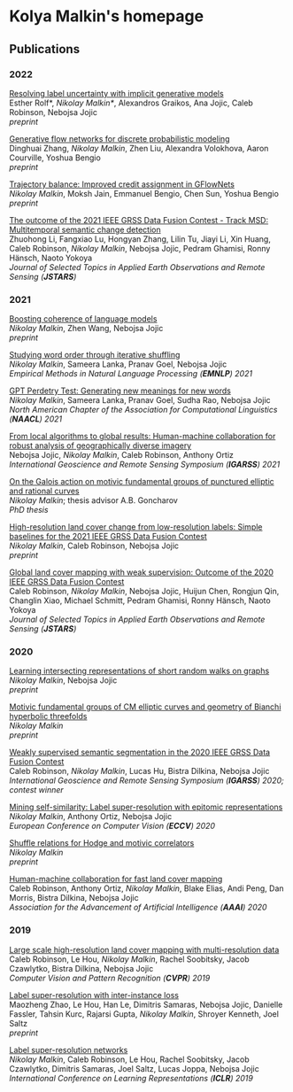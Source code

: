 # Kolya Malkin's homepage

## Publications

### 2022 

[Resolving label uncertainty with implicit generative models](link)   
Esther Rolf\*, *Nikolay Malkin\**, Alexandros Graikos, Ana Jojic, Caleb Robinson, Nebojsa Jojic    
*preprint*

[Generative flow networks for discrete probabilistic modeling](https://arxiv.org/abs/2202.01361)    
Dinghuai Zhang, *Nikolay Malkin*, Zhen Liu, Alexandra Volokhova, Aaron Courville, Yoshua Bengio    
*preprint*

[Trajectory balance: Improved credit assignment in GFlowNets](https//arxiv.org/abs/2201.13259)     
*Nikolay Malkin*, Moksh Jain, Emmanuel Bengio, Chen Sun, Yoshua Bengio    
*preprint*

[The outcome of the 2021 IEEE GRSS Data Fusion Contest - Track MSD: Multitemporal semantic change detection](https://ieeexplore.ieee.org/document/9690575)    
Zhuohong Li, Fangxiao Lu, Hongyan Zhang, Lilin Tu, Jiayi Li, Xin Huang, Caleb Robinson, *Nikolay Malkin*, Nebojsa Jojic, Pedram Ghamisi, Ronny Hänsch, Naoto Yokoya       
*Journal of Selected Topics in Applied Earth Observations and Remote Sensing (**JSTARS**)*

### 2021 

[Boosting coherence of language models](https://arxiv.org/abs/2110.08294)    
*Nikolay Malkin*, Zhen Wang, Nebojsa Jojic    
*preprint*

[Studying word order through iterative shuffling](https://aclanthology.org/2021.emnlp-main.809/)    
*Nikolay Malkin*, Sameera Lanka, Pranav Goel, Nebojsa Jojic    
*Empirical Methods in Natural Language Processing (**EMNLP**) 2021*

[GPT Perdetry Test: Generating new meanings for new words](https://aclanthology.org/2021.naacl-main.439/)    
*Nikolay Malkin*, Sameera Lanka, Pranav Goel, Sudha Rao, Nebojsa Jojic    
*North American Chapter of the Association for Computational Linguistics (**NAACL**) 2021*

[From local algorithms to global results: Human-machine collaboration for robust analysis of geographically diverse imagery](https://ieeexplore.ieee.org/abstract/document/9554869)    
Nebojsa Jojic, *Nikolay Malkin*, Caleb Robinson, Anthony Ortiz     
*International Geoscience and Remote Sensing Symposium (**IGARSS**) 2021*

[On the Galois action on motivic fundamental groups of punctured elliptic and rational curves](link)    
*Nikolay Malkin*; thesis advisor A.B. Goncharov    
*PhD thesis*

[High-resolution land cover change from low-resolution labels: Simple baselines for the 2021 IEEE GRSS Data Fusion Contest](https://arxiv.org/abs/2101.01154)    
*Nikolay Malkin*, Caleb Robinson, Nebojsa Jojic    
*preprint*

[Global land cover mapping with weak supervision: Outcome of the 2020 IEEE GRSS Data Fusion Contest](https://ieeexplore.ieee.org/document/9369830)     
Caleb Robinson, *Nikolay Malkin*, Nebojsa Jojic, Huijun Chen, Rongjun Qin, Changlin Xiao, Michael Schmitt, Pedram Ghamisi, Ronny Hänsch, Naoto Yokoya    
*Journal of Selected Topics in Applied Earth Observations and Remote Sensing (**JSTARS**)*

### 2020

[Learning intersecting representations of short random walks on graphs](link)    
*Nikolay Malkin*, Nebojsa Jojic    
*preprint*

[Motivic fundamental groups of CM elliptic curves and geometry of Bianchi hyperbolic threefolds](https://arxiv.org/abs/2010.07238)    
*Nikolay Malkin*    
*preprint*

[Weakly supervised semantic segmentation in the 2020 IEEE GRSS Data Fusion Contest](https://ieeexplore.ieee.org/document/9547211)    
Caleb Robinson, *Nikolay Malkin*, Lucas Hu, Bistra Dilkina, Nebojsa Jojic    
*International Geoscience and Remote Sensing Symposium (**IGARSS**) 2020; contest winner*

[Mining self-similarity: Label super-resolution with epitomic representations](http://www.ecva.net/papers/eccv_2020/papers_ECCV/papers/123710528.pdf)   
*Nikolay Malkin*, Anthony Ortiz, Nebojsa Jojic    
*European Conference on Computer Vision (**ECCV**) 2020*

[Shuffle relations for Hodge and motivic correlators](https://arxiv.org/abs/2003.06521)  
*Nikolay Malkin*  
*preprint*

[Human-machine collaboration for fast land cover mapping](https://ojs.aaai.org/index.php/AAAI/article/view/5633)  
Caleb Robinson, Anthony Ortiz, *Nikolay Malkin*, Blake Elias, Andi Peng, Dan Morris, Bistra Dilkina, Nebojsa Jojic   
*Association for the Advancement of Artificial Intelligence (**AAAI**) 2020*

### 2019

[Large scale high-resolution land cover mapping with multi-resolution data](https://openaccess.thecvf.com/content_CVPR_2019/papers/Robinson_Large_Scale_High-Resolution_Land_Cover_Mapping_With_Multi-Resolution_Data_CVPR_2019_paper.pdf)  
Caleb Robinson, Le Hou, *Nikolay Malkin*, Rachel Soobitsky, Jacob Czawlytko, Bistra Dilkina, Nebojsa Jojic  
*Computer Vision and Pattern Recognition (**CVPR**) 2019*

[Label super-resolution with inter-instance loss](https://arxiv.org/abs/1904.04429)  
Maozheng Zhao, Le Hou, Han Le, Dimitris Samaras, Nebojsa Jojic, Danielle Fassler, Tahsin Kurc, Rajarsi Gupta, *Nikolay Malkin*, Shroyer Kenneth, Joel Saltz    
*preprint*

[Label super-resolution networks](https://openreview.net/forum?id=rkxwShA9Ym)  
*Nikolay Malkin*, Caleb Robinson, Le Hou, Rachel Soobitsky, Jacob Czawlytko, Dimitris Samaras, Joel Saltz, Lucas Joppa, Nebojsa Jojic  
*International Conference on Learning Representations (**ICLR**) 2019*

